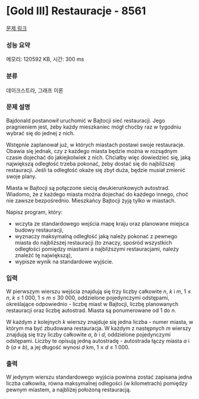 # [Gold III] Restauracje - 8561 

[문제 링크](https://www.acmicpc.net/problem/8561) 

### 성능 요약

메모리: 120592 KB, 시간: 300 ms

### 분류

데이크스트라, 그래프 이론

### 문제 설명

<p>Bajdonald postanowił uruchomić w Bajtocji sieć restauracji. Jego pragnieniem jest, żeby każdy mieszkaniec mógł choćby raz w tygodniu wybrać się do jednej z nich.</p>

<p>Wstępnie zaplanował już, w których miastach postawi swoje restauracje. Obawia się jednak, czy z każdego miasta będzie można w rozsądnym czasie dojechać do jakiejkolwiek z nich. Chciałby więc dowiedzieć się, jaką największą odległość trzeba pokonać, żeby dostać się do najbliższej restauracji. Jeśli ta odległość okaże się zbyt duża, będzie musiał zmienić swoje plany.</p>

<p>Miasta w Bajtocji są połączone siecią dwukierunkowych autostrad. Wiadomo, że z każdego miasta można dojechać do każdego innego, choć nie zawsze bezpośrednio. Mieszkańcy Bajtocji żyją tylko w miastach.</p>

<p>Napisz program, który:</p>

<ul>
	<li>wczyta ze standardowego wejścia mapę kraju oraz planowane miejsca budowy restauracji,</li>
	<li>wyznaczy maksymalną odległość jaką należy pokonać z pewnego miasta do najbliższej restauracji (to znaczy, spośród wszystkich odległości pomiędzy miastami a najbliższymi restauracjami, należy znaleźć tę największą),</li>
	<li>wypisze wynik na standardowe wyjście.</li>
</ul>

### 입력 

 <p>W pierwszym wierszu wejścia znajdują się trzy liczby całkowite <em>n</em>, <em>k</em> i <em>m</em>, 1 ≤ <em>n</em>, <em>k</em> ≤ 1 000, 1 ≤ <em>m</em> ≤ 30 000, oddzielone pojedynczymi odstępami, określające odpowiednio - liczbę miast w Bajtocji, liczbę planowanych restauracji oraz liczbę autostrad. Miasta są ponumerowane od 1 do <em>n</em>.</p>

<p>W każdym z kolejnych <em>k</em> wierszy znajduje się jedna liczba - numer miasta, w którym ma być zbudowana restauracja. W każdym z następnych <em>m</em> wierszy znajdują się trzy liczby całkowite <em>a</em>, <em>b</em> i <em>d</em>, oddzielone pojedynczymi odstępami. Liczby te opisują jedną autostradę - autostrada łączy miasta <em>a</em> i <em>b</em> (<em>a</em> ≠ <em>b</em>), a jej długość wynosi <em>d</em> km, 1 ≤ <em>d</em> ≤ 1 000.</p>

### 출력 

 <p>W jedynym wierszu standardowego wyjścia powinna zostać zapisana jedna liczba całkowita, równa maksymalnej odlegości (w kilometrach) pomiędzy pewnym miastem, a najbliżej położoną restauracją.</p>

